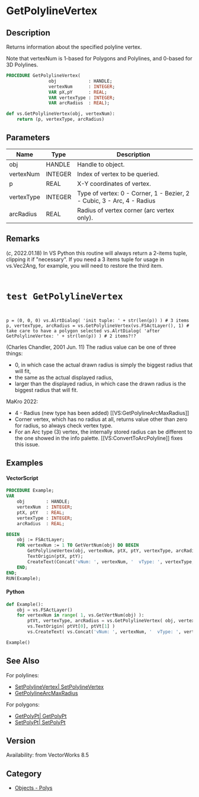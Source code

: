 # GetPolylineVertex

## Description
Returns information about the specified polyline vertex.

Note that vertexNum is 1-based for Polygons and Polylines, and 0-based for 3D Polylines.

```pascal
PROCEDURE GetPolylineVertex(
				obj            : HANDLE;
				vertexNum      : INTEGER;
				VAR pX,pY      : REAL;
				VAR vertexType : INTEGER;
				VAR arcRadius  : REAL);
```

```python
def vs.GetPolylineVertex(obj, vertexNum):
    return (p, vertexType, arcRadius)
```

## Parameters
|Name|Type|Description|
|---|---|---|
|obj|HANDLE|Handle to object.|
|vertexNum|INTEGER|Index of vertex to be queried.|
|p|REAL|X-Y coordinates of vertex.|
|vertexType|INTEGER|Type of vertex: 0 - Corner, 1 - Bezier, 2 - Cubic, 3 - Arc, 4 - Radius|
|arcRadius|REAL|Radius of vertex corner (arc vertex only).|

## Remarks
(*_c_*, 2022.01.18) In VS Python this routine will always return a 2-items tuple, clipping it if "necessary". If you need a 3 items tuple for usage in vs.Vec2Ang, for example, you will need to restore the third item.
<code lang="py">
# test GetPolylineVertex
p = (0, 0, 0)
vs.AlrtDialog( 'init tuple: ' + str(len(p)) ) # 3 items
p, vertexType, arcRadius = vs.GetPolylineVertex(vs.FSActLayer(), 1) # take care to have a polygon selected
vs.AlrtDialog( 'after GetPolylineVertex: ' + str(len(p)) ) # 2 items?!?
</code>

(Charles Chandler, 2001 Jun. 11) The radius value can be one of three things: 
* 0, in which case the actual drawn radius is simply the biggest radius that will fit, 
* the same as the actual displayed radius, 
* larger than the displayed radius, in which case the drawn radius is the biggest radius that will fit.

MaKro 2022:
* 4 - Radius (new type has been added) [[VS:GetPolylineArcMaxRadius]]
* Corner vertex, which has no radius at all, returns value other than zero for radius, so always check vertex type.
* For an Arc type (3) vertex, the internally stored radius can be different to the one showed in the info palette. [[VS:ConvertToArcPolyline]] fixes this issue.

## Examples
#### VectorScript ####
```pascal
PROCEDURE Example;
VAR
    obj        : HANDLE;
    vertexNum  : INTEGER;
    ptX, ptY   : REAL;
    vertexType : INTEGER;
    arcRadius  : REAL;

BEGIN
    obj := FSActLayer;
    FOR vertexNum := 1 TO GetVertNum(obj) DO BEGIN
        GetPolylineVertex(obj, vertexNum, ptX, ptY, vertexType, arcRadius);
        TextOrigin(ptX, ptY);
        CreateText(Concat('vNum: ', vertexNum, '  vType: ', vertexType, '  radius: ', arcRadius));
    END;
END;
RUN(Example);
```
#### Python ####
```python
def Example():
    obj = vs.FSActLayer()
    for vertexNum in range( 1, vs.GetVertNum(obj) ):
        ptVt, vertexType, arcRadius = vs.GetPolylineVertex( obj, vertexNum )
        vs.TextOrigin( ptVt[0], ptVt[1] )
        vs.CreateText( vs.Concat('vNum: ', vertexNum, '  vType: ', vertexType, '  radius: ', arcRadius) )

Example()
```

## See Also
For polylines:
* [SetPolylineVertex| SetPolylineVertex](SetPolylineVertex|%20SetPolylineVertex.md)
* [GetPolylineArcMaxRadius](GetPolylineArcMaxRadius.md)

For polygons:
* [GetPolyPt| GetPolyPt](GetPolyPt|%20GetPolyPt.md)
* [SetPolyPt| SetPolyPt](SetPolyPt|%20SetPolyPt.md)

## Version
Availability: from VectorWorks 8.5

## Category
* [Objects - Polys](../Categories/Objects%20-%20Polys.md)
